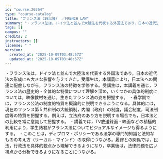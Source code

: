 ```yaml
---
id: "course:26264"
type: "course-catalog"
title: "フランス法（19以降） ／FRENCH LAW"
summary: "・フランス法は，ドイツ法と並んで大陸法を代表する外国法であり，日本の近代法の形成にも大きな影響を与えてきた。受講生は，本講義により，日本法への関連に配慮しながら，フランス法の特徴を学修する。受講生は，本講義を通じ，フランス法の歴史的・全体的…"
tags: []
campus: ""
credits: 2
instructors: []
license: " "
version:
  created_at: "2025-10-09T03:48:57Z"
  updated_at: "2025-10-09T03:48:57Z"
---
```


・フランス法は，ドイツ法と並んで大陸法を代表する外国法であり，日本の近代法の形成にも大きな影響を与えてきた。受講生は，本講義により，日本法への関連に配慮しながら，フランス法の特徴を学修する。受講生は，本講義を通じ，フランス法の歴史的・全体的な特徴について理解を深め，いくつかの具体的制度については，映像教材を通じ，生きたフランス法の姿を把握する。 ・春学期では，フランス公法の制度的特質を概論的に説明できるようになる。具体的には，現在のフランス第５共和制の大統領制，内閣（政府）の制度，議会制度，司法制度等の特質を把握する。例えば，立法府のあり方を説明する場合でも，日本法との比較を常に意識して把握する。 ・講義では，TV放送録画・映画などの積極的利用により，学生諸君がフランス法についてビジュアルなイメージも得るようにする。 ・このことは，ディプロマ・ポリシーである法学の専門的知識と法的なものの考え方（リーガル・マインド）の取得につながる。履修との関係では，民法，行政法を具体的観点から理解できるようになり，卒業後は，法律問題を広い視点から分析できるようになることにつながる。
